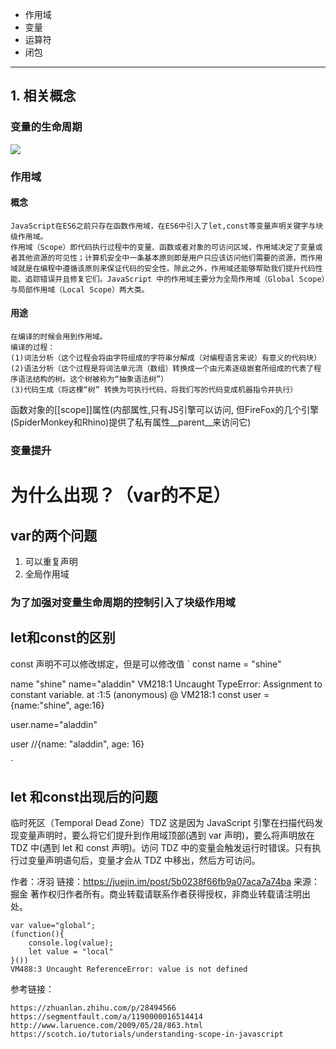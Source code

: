 
* 作用域
* 变量
* 运算符
* 闭包
***
## 1. 相关概念
### 变量的生命周期
![](https://user-gold-cdn.xitu.io/2019/3/28/169c324a80a8d565?w=187&h=221&f=png&s=8667)
### 作用域
#### 概念
    JavaScript在ES6之前只存在函数作用域，在ES6中引入了let,const等变量声明关键字与块级作用域。
    作用域（Scope）即代码执行过程中的变量、函数或者对象的可访问区域，作用域决定了变量或者其他资源的可见性；计算机安全中一条基本原则即是用户只应该访问他们需要的资源，而作用域就是在编程中遵循该原则来保证代码的安全性。除此之外，作用域还能够帮助我们提升代码性能、追踪错误并且修复它们。JavaScript 中的作用域主要分为全局作用域（Global Scope）与局部作用域（Local Scope）两大类。
#### 用途
    在编译的时候会用到作用域。
    编译的过程：
    (1)词法分析（这个过程会将由字符组成的字符串分解成（对编程语言来说）有意义的代码块）
    (2)语法分析（这个过程是将词法单元流（数组）转换成一个由元素逐级嵌套所组成的代表了程序语法结构的树。这个树被称为“抽象语法树”）
    (3)代码生成（将这棵“树” 转换为可执行代码，将我们写的代码变成机器指令并执行）
函数对象的[[scope]]属性(内部属性,只有JS引擎可以访问, 但FireFox的几个引擎(SpiderMonkey和Rhino)提供了私有属性__parent__来访问它)
    

### 变量提升


# 为什么出现？（var的不足）
## var的两个问题
 1. 可以重复声明  
 2.  全局作用域
### 为了加强对变量生命周期的控制引入了块级作用域
## let和const的区别
const 声明不可以修改绑定，但是可以修改值
`
const name = "shine"

name
"shine"
name="aladdin"
VM218:1 Uncaught TypeError: Assignment to constant variable.
    at <anonymous>:1:5
(anonymous) @ VM218:1
const user = {name:"shine", age:16}

user.name="aladdin"

user //{name: "aladdin", age: 16}

`
## let 和const出现后的问题
临时死区（Temporal Dead Zone）TDZ
这是因为 JavaScript 引擎在扫描代码发现变量声明时，要么将它们提升到作用域顶部(遇到 var 声明)，要么将声明放在 TDZ 中(遇到 let 和 const 声明)。访问 TDZ 中的变量会触发运行时错误。只有执行过变量声明语句后，变量才会从 TDZ 中移出，然后方可访问。

作者：冴羽
链接：https://juejin.im/post/5b0238f66fb9a07aca7a74ba
来源：掘金
著作权归作者所有。商业转载请联系作者获得授权，非商业转载请注明出处。

```
var value="global";
(function(){
	console.log(value);
	let value = "local"
}())
VM488:3 Uncaught ReferenceError: value is not defined
```
参考链接：

    https://zhuanlan.zhihu.com/p/28494566
    https://segmentfault.com/a/1190000016514414
    http://www.laruence.com/2009/05/28/863.html
    https://scotch.io/tutorials/understanding-scope-in-javascript